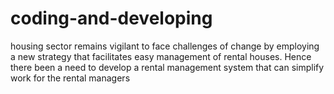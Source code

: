 # coding-and-developing
housing sector remains vigilant to face challenges of change by employing a new strategy that facilitates easy management of rental houses. Hence there been a need to develop a rental management system that can simplify work for the rental managers 
